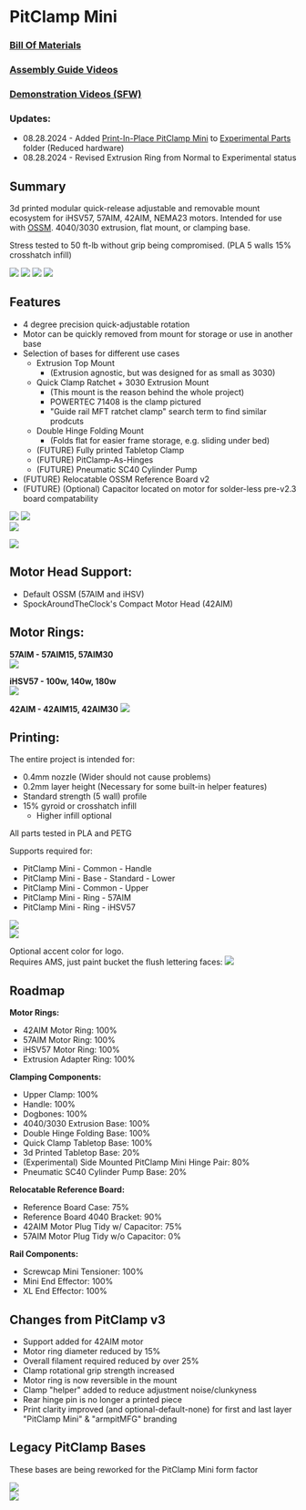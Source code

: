 # PitClamp Mini

### [Bill Of Materials](BOM.md)  

### [Assembly Guide Videos](ASSEMBLY_GUIDES.md)

### [Demonstration Videos (SFW)](DEMONSTRATION_VIDEOS.md)

### Updates:
  - 08.28.2024 - Added [Print-In-Place PitClamp Mini](/Files/Experimental/Print%20In%20Place/) to [Experimental Parts](/Files/Experimental/) folder (Reduced hardware)
  - 08.28.2024 - Revised Extrusion Ring from Normal to Experimental status

## Summary    
3d printed modular quick-release adjustable and removable mount ecosystem for iHSV57, 57AIM, 42AIM, NEMA23 motors. Intended for use with [OSSM](https://www.researchanddesire.com/open-source-sex-machine). 4040/3030 extrusion, flat mount, or clamping base.  

Stress tested to 50 ft-lb without grip being compromised. (PLA 5 walls 15% crosshatch infill)

![](Images/Renders/Primary/Parts%20Only.png)
![](Images/Renders/Primary/Closed.png)
![](Images/Renders/Primary/Loosened.png)
![](Images/Renders/Primary/Removed.png)
<!-- ![](Images/Renders/View%203/PitClamp%20Mini%20-%2057AIM%20-%20Clamp%20Only.png) -->
<!-- ![](Images/Renders/View%203/PitClamp%20Mini%20-%2057AIM%20-%20Complete.png) -->
<!-- ![](Images/Renders/View%201/PitClamp%20Mini%20-%2057AIM%20-%20Fully%20Open.png) -->
<!-- ![](Images/Renders/View%201/PitClamp%20Mini%20-%2042AIM%20-%20Complete.png) -->


## Features  
  - 4 degree precision quick-adjustable rotation
  - Motor can be quickly removed from mount for storage or use in another base
  - Selection of bases for different use cases
    - Extrusion Top Mount
      - (Extrusion agnostic, but was designed for as small as 3030)
    - Quick Clamp Ratchet + 3030 Extrusion Mount
      - (This mount is the reason behind the whole project)
      - POWERTEC 71408 is the clamp pictured
      - "Guide rail MFT ratchet clamp" search term to find similar prodcuts
    - Double Hinge Folding Mount
       - (Folds flat for easier frame storage, e.g. sliding under bed)
    - (FUTURE) Fully printed Tabletop Clamp
    - (FUTURE) PitClamp-As-Hinges
    - (FUTURE) Pneumatic SC40 Cylinder Pump
  - (FUTURE) Relocatable OSSM Reference Board v2
  - (FUTURE) (Optional) Capacitor located on motor for solder-less pre-v2.3 board compatability  


<!-- ![](Images/Photos/PitClamp%20Mini%2057AIM30%204040%20Extrusion.jpg)  
![](Images/Photos/PitClamp%20Mini%2057AIM30%204040%20Extrusion%20Front.jpg)  -->
![](Images/Photos/PitClamp%20Mini%20Double%20Hinge%20Under%20Bed%20Storage.jpg)
![](Images/Photos/PitClamp%20Mini%20Desk%20Clamp%20Basic.jpg)  
![](Images/Photos/PitClamp%20Mini%20Minimal%20Clamp%20Components.jpg)  
<!-- ![](Images/Photos/PitClamp%20Mini%2057AIM30%203030%20Extrusion%20Modular.jpg) -->
![](Images/Photos/PitClamp%20Mini%2057AIM30%203030%20Extrusion%20Modular%20Packed.jpg)

## Motor Head Support:
  - Default OSSM (57AIM and iHSV)
  - SpockAroundTheClock's Compact Motor Head (42AIM)


## Motor Rings:

**57AIM - 57AIM15, 57AIM30**  
![](Images/Renders/View%204/PitClamp%20Mini%20-%2057AIM%20-%20Without%20Head.png)  
<!-- ![](Images/Renders/View%201/PitClamp%20Mini%20-%2057AIM%20-%20Complete.png)   -->
**iHSV57 -  100w, 140w, 180w**  
![](Images/Renders/View%204/PitClamp%20Mini%20-%20iHSV57%20-%20Without%20Head.png)  
<!-- ![](Images/Renders/View%201/PitClamp%20Mini%20-%20iHSV57%20-%20Complete.png)   -->
**42AIM - 42AIM15, 42AIM30**
![](Images/Renders/View%204/PitClamp%20Mini%20-%2042AIM%20-%20Without%20Head.png)  
<!-- ![](Images/Renders/View%201/PitClamp%20Mini%20-%2042AIM%20-%20Complete.png)   -->


## Printing:
The entire project is intended for:  
  - 0.4mm nozzle (Wider should not cause problems)
  - 0.2mm layer height (Necessary for some built-in helper features)
  - Standard strength (5 wall) profile
  - 15% gyroid or crosshatch infill
    - Higher infill optional

All parts tested in PLA and PETG  

Supports required for:
  - PitClamp Mini - Common - Handle
  - PitClamp Mini - Base - Standard - Lower
  - PitClamp Mini - Common - Upper
  - PitClamp Mini - Ring - 57AIM
  - PitClamp Mini - Ring - iHSV57

![](Images/Print/PitClamp%20Mini.png)  
![](Images/Print/PitClamp%20Mini%20-%20Rings.png)  

Optional accent color for logo.  
Requires AMS, just paint bucket the flush lettering faces:
![](Images/Print/PitClamp%20Mini%20Branding.png)  

## Roadmap  
**Motor Rings:**
  - 42AIM Motor Ring: 100%  
  - 57AIM Motor Ring: 100%
  - iHSV57 Motor Ring: 100%
  - Extrusion Adapter Ring: 100%

**Clamping Components:**
  - Upper Clamp: 100%  
  - Handle: 100%  
  - Dogbones: 100% 
  - 4040/3030 Extrusion Base: 100%
  - Double Hinge Folding Base: 100%
  - Quick Clamp Tabletop Base: 100%
  - 3d Printed Tabletop Base: 20%
  - (Experimental) Side Mounted PitClamp Mini Hinge Pair: 80%
  - Pneumatic SC40 Cylinder Pump Base: 20%

**Relocatable Reference Board:**
  - Reference Board Case: 75%  
  - Reference Board 4040 Bracket: 90%
  - 42AIM Motor Plug Tidy w/ Capacitor: 75%
  - 57AIM Motor Plug Tidy w/o Capacitor: 0%

**Rail Components:**
  - Screwcap Mini Tensioner: 100%
  - Mini End Effector: 100%
  - XL End Effector: 100%

## Changes from PitClamp v3 
  - Support added for 42AIM motor  
  - Motor ring diameter reduced by 15%  
  - Overall filament required reduced by over 25%  
  - Clamp rotational grip strength increased
  - Motor ring is now reversible in the mount  
  - Clamp "helper" added to reduce adjustment noise/clunkyness  
  - Rear hinge pin is no longer a printed piece
  - Print clarity improved (and optional-default-none) for first and last layer "PitClamp Mini" & "armpitMFG" branding  


## Legacy PitClamp Bases
These bases are being reworked for the PitClamp Mini form factor

![](Images/Renders/Base%20Concepts/SC40%20Pneumatic%20Air%20Cylinder%20Base.png)  
![](Images/Renders/Base%20Concepts/Tabletop%20Fully%203d%20Printed%20Base.png)  
